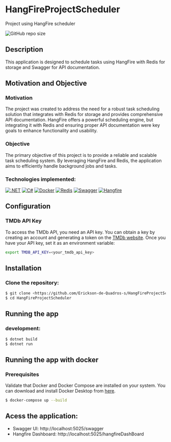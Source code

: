 # HangFireProjectScheduler
Project using HangFire scheduler

![GitHub repo size](https://img.shields.io/github/repo-size/Erickson-de-quadros-s/HangFireProjectScheduler)

## Description

This application is designed to schedule tasks using HangFire with Redis for storage and Swagger for API documentation.

## Motivation and Objective

### Motivation
The project was created to address the need for a robust task scheduling solution that integrates with Redis for storage and provides comprehensive API documentation. HangFire offers a powerful scheduling engine, but integrating it with Redis and ensuring proper API documentation were key goals to enhance functionality and usability.

### Objective
The primary objective of this project is to provide a reliable and scalable task scheduling system. By leveraging HangFire and Redis, the application aims to efficiently handle background jobs and tasks.


### Technologies implemented:

[![.NET](https://img.shields.io/badge/.NET-5C2D91?style=for-the-badge&logo=dotnet&logoColor=white)](https://dotnet.microsoft.com/download)
[![C#](https://img.shields.io/badge/C%23-239120?style=for-the-badge&logo=c-sharp&logoColor=white)](https://docs.microsoft.com/en-us/dotnet/csharp/)
[![Docker](https://img.shields.io/badge/Docker-2496ED?style=for-the-badge&logo=docker&logoColor=white)](https://www.docker.com/get-started)
[![Redis](https://img.shields.io/badge/Redis-DC382D?style=for-the-badge&logo=redis&logoColor=white)](https://redis.io/documentation)
[![Swagger](https://img.shields.io/badge/Swagger-85EA2D?style=for-the-badge&logo=swagger&logoColor=white)](https://swagger.io/docs/)
[![Hangfire](https://img.shields.io/badge/Hangfire-ff69b4?style=for-the-badge&logo=hangfire&logoColor=white)](https://www.hangfire.io/)

## Configuration

### TMDb API Key
To access the TMDb API, you need an API key. You can obtain a key by creating an account and generating a token on the [TMDb website](https://www.themoviedb.org/documentation/api). Once you have your API key, set it as an environment variable:

```bash
export TMDB_API_KEY=<your_tmdb_api_key>
```

## Installation

### Clone the repository:
```bash
$ git clone <https://github.com/Erickson-de-Quadros-s/HangFireProjectScheduler.git>
$ cd HangFireProjectScheduler
```

## Running the app
### development:

```bash
$ dotnet build
$ dotnet run
```

## Running the app with docker

### Prerequisites
Validate that Docker and Docker Compose are installed on your system. You can download and install Docker Desktop from [here](https://www.docker.com/products/docker-desktop).

```bash
$ docker-compose up --build

```

## Acess the application:
- Swagger UI: http://localhost:5025/swagger
- Hangfire Dashboard: http://localhost:5025/hangfireDashBoard



